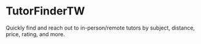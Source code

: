 # TutorFinderTW
Quickly find and reach out to in-person/remote tutors by subject, distance, price, rating, and more. 

